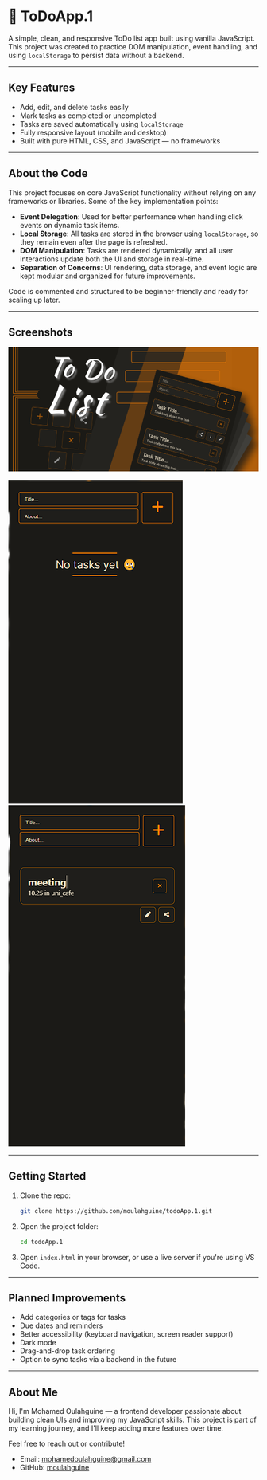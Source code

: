 # 📝 ToDoApp.1

A simple, clean, and responsive ToDo list app built using vanilla JavaScript. This project was created to practice DOM manipulation, event handling, and using `localStorage` to persist data without a backend.

---

## Key Features

- Add, edit, and delete tasks easily  
- Mark tasks as completed or uncompleted  
- Tasks are saved automatically using `localStorage`  
- Fully responsive layout (mobile and desktop)  
- Built with pure HTML, CSS, and JavaScript — no frameworks  

---

## About the Code

This project focuses on core JavaScript functionality without relying on any frameworks or libraries. Some of the key implementation points:

- **Event Delegation**: Used for better performance when handling click events on dynamic task items.  
- **Local Storage**: All tasks are stored in the browser using `localStorage`, so they remain even after the page is refreshed.  
- **DOM Manipulation**: Tasks are rendered dynamically, and all user interactions update both the UI and storage in real-time.  
- **Separation of Concerns**: UI rendering, data storage, and event logic are kept modular and organized for future improvements.  

Code is commented and structured to be beginner-friendly and ready for scaling up later.

---

## Screenshots

![Main Interface](./public/assets/images/cover-page.png)  

![Add Task](./public/assets/images/app.png)  
![Add Task](./public/assets/images/app1.png)  

---

## Getting Started

1. Clone the repo:
   ```bash
   git clone https://github.com/moulahguine/todoApp.1.git
   ```

2. Open the project folder:
   ```bash
   cd todoApp.1
   ```

3. Open `index.html` in your browser, or use a live server if you're using VS Code.

---

## Planned Improvements

- Add categories or tags for tasks  
- Due dates and reminders  
- Better accessibility (keyboard navigation, screen reader support)  
- Dark mode  
- Drag-and-drop task ordering  
- Option to sync tasks via a backend in the future  

---

## About Me

Hi, I'm Mohamed Oulahguine — a frontend developer passionate about building clean UIs and improving my JavaScript skills. This project is part of my learning journey, and I'll keep adding more features over time.

Feel free to reach out or contribute!

- Email: [mohamedoulahguine@gmail.com](mailto:mohamedoulahguine@gmail.com)  
- GitHub: [moulahguine](https://github.com/moulahguine)

